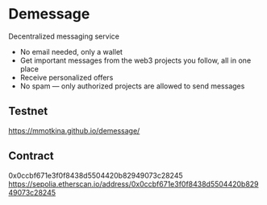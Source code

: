 # Demessage

Decentralized messaging service

- No email needed, only a wallet
- Get important messages from the web3 projects you follow, all in one place
- Receive personalized offers
- No spam — only authorized projects are allowed to send messages

## Testnet
https://mmotkina.github.io/demessage/

## Contract

0x0ccbf671e3f0f8438d5504420b82949073c28245
https://sepolia.etherscan.io/address/0x0ccbf671e3f0f8438d5504420b82949073c28245

